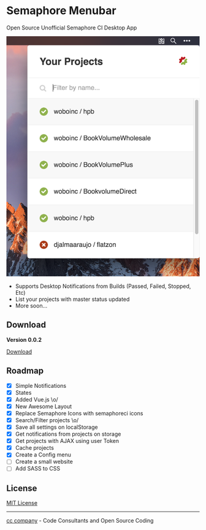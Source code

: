 # Semaphore Menubar

Open Source Unofficial Semaphore CI Desktop App

<p align="center">
  <img src="https://github.com/djalmaaraujo/semaphore-menubar/blob/master/screenshots/screenshot.png?raw=true" alt="Sublime's custom image"/>
</p>

* Supports Desktop Notifications from Builds (Passed, Failed, Stopped, Etc)
* List your projects with master status updated
* More soon...

## Download

**Version 0.0.2**

[Download](https://github.com/djalmaaraujo/semaphore-menubar/releases/download/0.0.2/Semaphore.Menubar.app.zip)

## Roadmap

- [x] Simple Notifications
- [x] States
- [x] Added Vue.js \o/
- [x] New Awesome Layout
- [x] Replace Semaphore Icons with semaphoreci icons
- [x] Search/Filter projects \o/
- [x] Save all settings on localStorage
- [x] Get notifications from projects on storage
- [x] Get projects with AJAX using user Token
- [x] Cache projects
- [x] Create a Config menu
- [ ] Create a small website
- [ ] Add SASS to CSS

## License
[MIT License](http://djalmaaraujo.mit-license.org)

---------------------------
[cc company](http://nossomos.cc) - Code Consultants and Open Source Coding
